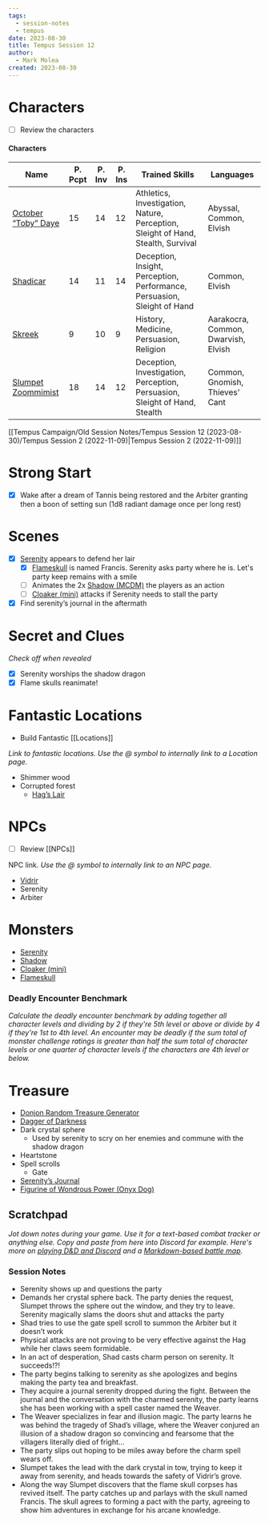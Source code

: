 ```yaml
---
tags:
  - session-notes
  - tempus
date: 2023-08-30
title: Tempus Session 12
author:
  - Mark Molea
created: 2023-08-30
---
```









# Characters

- [ ] Review the characters

#### Characters

|Name|P. Pcpt|P. Inv|P. Ins|Trained Skills|Languages|
|---|---|---|---|---|---|
|[October “Toby” Daye](/02---characters/main-party/october-toby-daye)|15|14|12|Athletics, Investigation, Nature, Perception, Sleight of Hand, Stealth, Survival|Abyssal, Common, Elvish|
|[Shadicar](/02---characters/main-party/shadicar)|14|11|14|Deception, Insight, Perception, Performance, Persuasion, Sleight of Hand|Common, Elvish|
|[Skreek](/02---characters/main-party/skreek)|9|10|9|History, Medicine, Persuasion, Religion|Aarakocra, Common, Dwarvish, Elvish|
|[Slumpet Zoommimist](/02---characters/main-party/slumpet-zoommimist)|18|14|12|Deception, Investigation, Perception, Persuasion, Sleight of Hand, Stealth|Common, Gnomish, Thieves' Cant|

  
  

[[Tempus Campaign/Old Session Notes/Tempus Session 12 (2023-08-30)/Tempus Session 2 (2022-11-09)|Tempus Session 2 (2022-11-09)]]

# Strong Start

- [x] Wake after a dream of Tannis being restored and the Arbiter granting then a boon of setting sun (1d8 radiant damage once per long rest)

# Scenes

- [x] [Serenity](/02---characters/adversaries/serenity) appears to defend her lair
    - [x] [Flameskull](/02---characters/monsters/flameskull) is named Francis. Serenity asks party where he is. Let's party keep remains with a smile
    - [ ] Animates the 2x [Shadow (MCDM)](/02---characters/monsters/shadow-mcdm) the players as an action
    - [ ] [Cloaker (mini)](/02---characters/monsters/cloaker-mini) attacks if Serenity needs to stall the party
- [x] Find serenity’s journal in the aftermath

# Secret and Clues

_Check off when revealed_

- [x] Serenity worships the shadow dragon
- [x] Flame skulls reanimate!

# Fantastic Locations

- Build Fantastic [[Locations]]

_Link to fantastic locations. Use the @ symbol to internally link to a Location page._

- Shimmer wood
- Corrupted forest
    - [Hag’s Lair](/03---locations/hags-lair)

# NPCs

- [ ] Review [[NPCs]]

NPC link. _Use the @ symbol to internally link to an NPC page._

- [Vidrir](/02---characters/allies/vidrir)
- Serenity
- Arbiter

# Monsters

- [Serenity](/02---characters/adversaries/serenity)
- [Shadow](/02---characters/monsters/shadow)
- [Cloaker (mini)](/02---characters/monsters/cloaker-mini)
- [Flameskull](/02---characters/monsters/flameskull)

  

### **Deadly Encounter Benchmark**

_Calculate the deadly encounter benchmark by adding together all character levels and dividing by 2 if they're 5th level or above or divide by 4 if they're 1st to 4th level. An encounter may be deadly if the sum total of monster challenge ratings is greater than half the sum total of character levels or one quarter of character levels if the characters are 4th level or below._

# Treasure

- [Donjon Random Treasure Generator](https://donjon.bin.sh/5e/random/#type=treasure;treasure-cr=4;treasure-loot_type=treasure_hoard)
- [Dagger of Darkness](/04---items/dagger-of-darkness)
- Dark crystal sphere
    - Used by serenity to scry on her enemies and commune with the shadow dragon
- Heartstone
- Spell scrolls
    - Gate
- [Serenity’s Journal](/04---items/serenitys-journal)
- [Figurine of Wondrous Power (Onyx Dog)](/04---items/figurine-of-wondrous-power-onyx-dog)

  

## Scratchpad

_Jot down notes during your game. Use it for a text-based combat tracker or anything else. Copy and paste from here into Discord for example. Here's more on [playing D&D and Discord](https://slyflourish.com/playing_dnd_over_discord.html) and a [Markdown-based battle map](https://slyflourish.com/text-based_battle_maps.html)._

### Session Notes

- Serenity shows up and questions the party
- Demands her crystal sphere back. The party denies the request, Slumpet throws the sphere out the window, and they try to leave. Serenity magically slams the doors shut and attacks the party
- Shad tries to use the gate spell scroll to summon the Arbiter but it doesn’t work
- Physical attacks are not proving to be very effective against the Hag while her claws seem formidable.
- In an act of desperation, Shad casts charm person on serenity. It succeeds!?!
- The party begins talking to serenity as she apologizes and begins making the party tea and breakfast.
- They acquire a journal serenity dropped during the fight. Between the journal and the conversation with the charmed serenity, the party learns she has been working with a spell caster named the Weaver.
- The Weaver specializes in fear and illusion magic. The party learns he was behind the tragedy of Shad’s village, where the Weaver conjured an illusion of a shadow dragon so convincing and fearsome that the villagers literally died of fright…
- The party slips out hoping to be miles away before the charm spell wears off.
- Slumpet takes the lead with the dark crystal in tow, trying to keep it away from serenity, and heads towards the safety of Vidrir’s grove.
- Along the way Slumpet discovers that the flame skull corpses has revived itself. The party catches up and parlays with the skull named Francis. The skull agrees to forming a pact with the party, agreeing to show him adventures in exchange for his arcane knowledge.